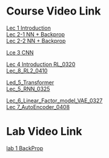 # Course Video Link
[Lec 1 Introduction](https://www.youtube.com/live/HKvy2FrGm5Q) <br>
[Lec 2-1 NN + Backprop](https://www.youtube.com/watch?v=R4q0QUIHa_U&list=PLmXDVCsM4sa1AgdrRUugRYlAURbr47Byk&index=3&t=1853s) <br>
[Lec 2-2 NN + Backprop](https://youtu.be/STKAmV2F__M?si=m_DN3r0755ndzw6O) <br>

[Lce 3 CNN](https://www.youtube.com/live/3Nc9u3ODzlI)<br>

[Lec 4 Introduction RL_0320](https://www.youtube.com/live/a7JJCNDHcH8)<br>
[Lec_8_RL2_0410](https://www.youtube.com/live/nNdsvX3fkqA)<br>

[Led_5_Transformer](https://www.youtube.com/live/7sQ9qJ_gm48)<br>
[Lec_5_RNN_0325](https://www.youtube.com/live/tWojfa7ox-A)<br>

[Lec_6_Linear_Factor_model_VAE_0327](https://www.youtube.com/live/IkSRk-qU9Hk)<br>
[Lec 7_AutoEncoder_0408](https://www.youtube.com/live/4xZScKeXBFg)<br>


# Lab Video Link
[lab 1 BackProp](https://www.youtube.com/live/nmSqjkN_KUU)<br>
